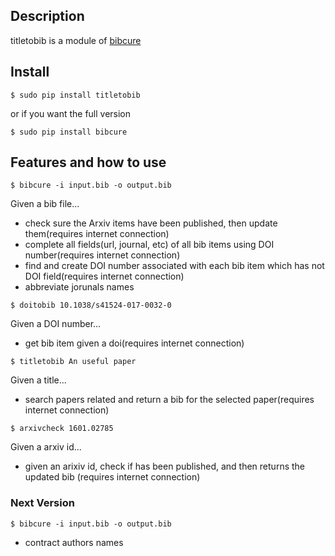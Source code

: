 ## Description
titletobib is a module of [bibcure](https://github.com/bibcure/bibcure)
## Install

```
$ sudo pip install titletobib
```
or if you want the full version

```
$ sudo pip install bibcure
```
## Features and how to use

```
$ bibcure -i input.bib -o output.bib
```
Given a bib file...
* check sure the Arxiv items have been published, then update them(requires
internet connection)
* complete all fields(url, journal, etc) of all bib items using DOI number(requires
internet connection)
* find and create DOI number associated with each bib item which has not
DOI field(requires
internet connection)
* abbreviate jorunals names
```
$ doitobib 10.1038/s41524-017-0032-0
```
Given a DOI number...
* get bib item given a doi(requires
internet connection)

```
$ titletobib An useful paper
```
Given a title...
* search papers related and return a bib for the selected paper(requires
internet connection)
```
$ arxivcheck 1601.02785
```
Given a arxiv id...
* given an arixiv id, check if has been published, and then returns the updated bib (requires internet connection)

### Next Version
```
$ bibcure -i input.bib -o output.bib
```
* contract authors names

